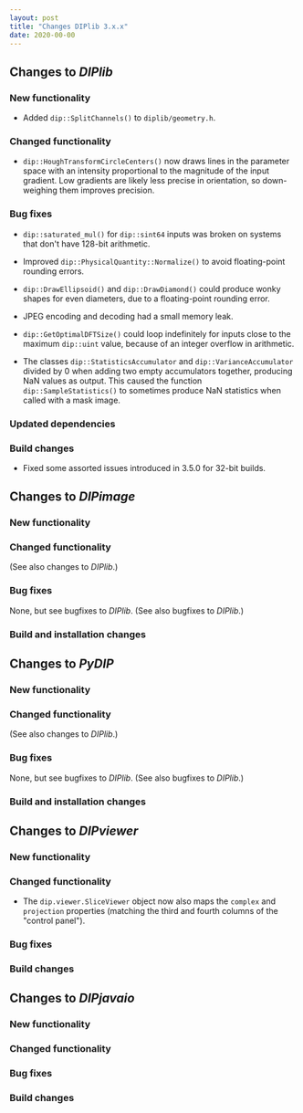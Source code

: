```yaml
---
layout: post
title: "Changes DIPlib 3.x.x"
date: 2020-00-00
---
```


## Changes to *DIPlib*

### New functionality

- Added `dip::SplitChannels()` to `diplib/geometry.h`.

### Changed functionality

- `dip::HoughTransformCircleCenters()` now draws lines in the parameter space with an intensity proportional to the
  magnitude of the input gradient. Low gradients are likely less precise in orientation, so down-weighing them
  improves precision.

### Bug fixes

- `dip::saturated_mul()` for `dip::sint64` inputs was broken on systems that don't have 128-bit arithmetic.

- Improved `dip::PhysicalQuantity::Normalize()` to avoid floating-point rounding errors.

- `dip::DrawEllipsoid()` and `dip::DrawDiamond()` could produce wonky shapes for even diameters,
  due to a floating-point rounding error.

- JPEG encoding and decoding had a small memory leak.

- `dip::GetOptimalDFTSize()` could loop indefinitely for inputs close to the maximum `dip::uint` value, because
  of an integer overflow in arithmetic.

- The classes `dip::StatisticsAccumulator` and `dip::VarianceAccumulator` divided by 0 when adding two empty
  accumulators together, producing NaN values as output. This caused the function `dip::SampleStatistics()`
  to sometimes produce NaN statistics when called with a mask image.

### Updated dependencies

### Build changes

- Fixed some assorted issues introduced in 3.5.0 for 32-bit builds.



## Changes to *DIPimage*

### New functionality

### Changed functionality

(See also changes to *DIPlib*.)

### Bug fixes

None, but see bugfixes to *DIPlib*.
(See also bugfixes to *DIPlib*.)

### Build and installation changes




## Changes to *PyDIP*

### New functionality

### Changed functionality

(See also changes to *DIPlib*.)

### Bug fixes

None, but see bugfixes to *DIPlib*.
(See also bugfixes to *DIPlib*.)

### Build and installation changes




## Changes to *DIPviewer*

### New functionality

### Changed functionality

- The `dip.viewer.SliceViewer` object now also maps the `complex` and `projection` properties
  (matching the third and fourth columns of the "control panel").

### Bug fixes

### Build changes




## Changes to *DIPjavaio*

### New functionality

### Changed functionality

### Bug fixes

### Build changes
